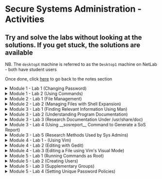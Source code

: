 # Secure Systems Administration - Activities

## Try and solve the labs without looking at the solutions. If you get stuck, the solutions are available

NB. The `desktopX` machine is referred to as the `Desktop1` machine on NetLab - both have student users

Once done, click [here](https://github.com/ComplexSec/secure-systems-admin) to go back to the notes section

<details><summary>Module 1 - Lab 1 (Changing Password)</summary>
<p>

### Step 1: Change the password for student to 55TurnK3y 

<details><summary>Solution</summary>
<p>
	
Done via the `passwd` command when either SSH'd into the workstation or via the GUI accessed via `Activities --> Education` and selecting the workstation VM

![](/images/passwd.png)

You should now be able to log out and back in via the "55TurnK3y" password

</p>
</details>

</p>
</details>

<details><summary>Module 1 - Lab 2 (Using Commands)</summary>
<p>
	
### Step 1 - Change student's password to T3st1ngT1me

<details><summary>Solution</summary>
<p>
	
Done via the `passwd` command when logged in as student. Simply type the old password and then the new password twice

![](/images/passwd2.png)

</p>
</details>

### Step 2 - Show current date and time

<details><summary>Solution</summary>
<p>
	
Simply type the `date` command into the terminal	

![](/images/date2.png)

</p>
</details>

### Step 3 - Display current time in the following format HH:MM:SS A/PM

<details><summary>Solution</summary>
<p>
	
Use the previous command - __date__ - with the %r argument

![](/images/date3.png)

</p>
</details>

### Step 4 - Identify what kind of file /usr/bin/clean-binary-files is

<details><summary>Solution</summary>
<p>
	
There is a problem with this one. Instead of running this task on the workstation VM, exit back out to the `Foundation 0` PC and you will identify the file exists

To identify what type of file it is, simply use the `file` command along with the file you want to identify

![](/images/foundation.png)

</p>
</details>

### Step 5 - Use the wc command and bash shortcuts to display the size of /usr/bin/clean-binary-files

<details><summary>Solution</summary>
<p>
	
Simply use the `wc` command on the file specified. If the previous command has been typed, you can shorten this to using the `Esc+.` shortcut to print the last string of the last command

![](/images/binary.png)

</p>
</details>

### Step 6 - Display the first 10 lines of /usr/bin/clean-binary-files

<details><summary>Solution</summary>
<p>
	
Use the `head` command to display the first 10 lines of a file by default - no need to specify via the `-n` argument

![](/images/first.png)

</p>
</details>

### Step 7 - Display the last 10 lines at the bottom of /usr/bin/clean-binary-files

<details><summary>Solution</summary>
<p>
	
Use the `tail` command to display the last 10 lines of a file by default - no specification needed

![](/images/last.png)

</p>
</details>

### Step 8 - Repeat the previous command but use the `-n 20` option to display the last 20 lines in the file

<details><summary>Solution</summary>
<p>
	
Use the Up Arrow to use the previous command and simply add the `-n 20` option

![](/images/20.png)

</p>
</details>

### Step 9 - Execute the date command without any arguments to display current date and time

<details><summary>Solution</summary>
<p>
	
Simply type `date` into the command line

![](/images/date4.png)

</p>
</details>

### Step 10 - Use bash history to display just the time

<details><summary>Solution</summary>
<p>
	
![](/images/41.png)

</p>
</details>

### Step 11 - Finish the BASH session

<details><summary>Solution</summary>
<p>
	
Simply type `exit` into the shell to exit both the SSH connection and the normal terminal

![](/images/exit.png)

</p>
</details>

</p>
</details>

<details><summary>Module 2 - Lab 1 (File Management)</summary>
<p>
	
## Step 1 - Creat sets of empty files (song1-6.mp3, snap1-6.jpg & film1-6.avi)

<details><summary>Solution</summary>
<p>
	
Simply use the touch command to create all mp3, jpg and avi files in the home directory - using three commands

![](/images/touch.png)

</p>
</details>

## Step 2 - Move songs into Music, snaps into Pictures and films into Videos

<details><summary>Solution</summary>
<p>
	
Simply use the `mv` command with the * after song, snap and film to move all correpsonding files into their respective directory

![](/images/mv.png)

</p>
</details>

## Step 3 - Make three directories (friends, family, work) in your home directory

<details><summary>Solution</summary>
<p>
	
Simply use the `mkdir` command along with the directory names

![](/images/friends.png)

</p>
</details>

## Step 4 - Copy all files containing numbers 1 and 2 to friends folder and all files containing 3 and 4 to the family folder

<details><summary>Solution</summary>
<p>
	
Simply use the `cp` command along with first, the files you want to copy and lastly their destination

![](/images/family.png)

</p>
</details>

## Step 5 - Copy all files containing numbers 5 and 6 to work folder

<details><summary>Solution</summary>
<p>
	
Do the previous command but change it to 5 and 6 and the destination to `~/work`

![](/images/work.png)

</p>
</details>
	
## Step 6 - Attempt to remove the `family` and `friends` directories via `rmdir`

<details><summary>Solution</summary>
<p>
	
Try and remove the directories using the `rmdir family/ friends/` command and you will get an error as they are not empty directories

![](/images/rmdir.png)

</p>
</details>

## step 7 - Use another command that succeeds in deleting the folders

<details><summary>Solution</summary>
<p>
	
To successfully delete directories that contain files, use the `rm -r` command followed by the directories you want to delete

![](/images/delete.png)

</p>
</details>

## Step 8 - Delete all files in work project, but but do not delete the directory

<details><summary>Solution</summary>
<p>
	
Use the `rm ~/work/*` command to delete all files in the work directory

![](/images/work2.png)

</p>
</details>

## Step 9 - From home directory, use the `rmdir` command to delete the work directory

<details><summary>Solution</summary>
<p>
	
Simply use the `rmdir` command on the work directory

![](/images/rmdirwork.png)

</p>
</details>

</p>
</details>

<details><summary>Module 2 - Lab 2 (Managing Files with Shell Expansion)</summary>
<p>

## Step 1 - Create files called `tv_seasonX_episodeY.ogg` and replace X with season number and Y with episode number - two seasons of six episodes each

<details><summary>Solution</summary>
<p>
	
Simply use the `touch` command

![](/images/touch2.png)

</p>
</details>

## Step 2 - Create eight files with names `mystery_chapterX.odf` and replace X with numbers 1 through 8

<details><summary>Solution</summary>
<p>
	
Using the same command as above - `touch` - create 8 mystery chapters

![](/images/8files.png)
	
</p>
</details>

## Step 3 - Create two directories named `season1` and `season2` under the Videos directory

<details><summary>Solution</summary>
<p>
	
Simply use the `mkdir` command

![](/images/seasons.png)
	
</p>
</details>

## Step 4 - Move the appropriate TV episodes into the season subdirectories using two commands only

<details><summary>Solution</summary>
<p>
	
Using the `mv` command and the asterisk, simply move them to their respsective folders

![](/images/moved.png)
	
</p>
</details>

## Step 5 - Create two level directory hierarchy with one command. Create `my_bestseller` under the Documents directory and `chapters` beneath the new `my_bestseller` directory

<details><summary>Solution</summary>
<p>
	
Use the `mkdir` command once again and create the directories with the `-p` option to create the parents

![](/images/chapters.png)

</p>
</details>

## Step 6 - Using one command, create 3 more subdirectories directly under `my_bestseller` directory. Name these `editor`, `plot_change` and `vacation`

<details><summary>Solution</summary>
<p>
	
Use the `mkdir` command and create the directories. You do not need the -p option this time as the parent directory already exists

![](/images/three.png)

</p>
</details>

## Step 7 - Change to chapters directory. Move all book chapters into the `chapters` directory using the simplest syntax

<details><summary>Solution</summary>
<p>
	
Use the `cd` command and the `mv` command to move the chapters to the current directory using the `.` symbol

![](/images/mystery.png)
	
</p>
</details>

## Step 8 - Move the first two chapters to the `editor` directory using relative syntax

<details><summary>Solution</summary>
<p>
	
Simply use the `mv` command and relative pathing to move it to the upper directory and the editor directory

![](/images/editor.png)
	
</p>
</details>

## Step 9 - Move chapters 8 and 9 to the vacation folder using one command without wildcard characters

<details><summary>Solution</summary>
<p>
	
Copy the same command as above but simply change names and directories

![](/images/vacation.png)
	
</p>
</details>

## Step 10 - With one command, change directory to season 2 TV episodes location, then copy the first episode to the vacation directory

<details><summary>Solution</summary>
<p>
	
Use the `cd` command to move into the directory `~/Videos/season2` and use the `cp` command to copy the first episode of season 2 into the vacation directory

![](/images/season2.png)
	
</p>
</details>

## Step 11 - With one command, change the working directory to `vacation` then list files. Return to the season 2 directory using the `previous working directory` shortcut. Copy the episode 2 file into `vacation`. Return to `vacation` using the shortcut again

<details><summary>Solution</summary>
<p>
	
Use the `cd`, `cp` commands to carry out this task

![](/images/prev.png)
	
</p>
</details>

## Step 12 - Copy chapters 5 and 6 into `plot_change` then move up one directory to `vacation` parent directory then use one command from there

<details><summary>Solution</summary>
<p>
	
Simply use the `cp` command with the `[]` operators to move 5 and 6 at the same time

![](/images/plot.png)
	
</p>
</details>

## Step 13 - Make three backups of chapter 5. Move to `plot_change` directory and copy chapter5 as a new file name to include the full date. Make another copy appending the current timestamp to ensure a unique file name. Also make a copy appending the current user to the file name

<details><summary>Solution</summary>
<p>
	
Simply use the `cp` command to make backups and use the `date` command to add the dates at the end with various modifiers and the `$USER` variable to add the username

![](/images/dates.png)
	
</p>
</details>

## Step 14 - Delete the `plot_change` directory by first deleting all of the files inside and removing it by first trying the rm command and then the rmdir command

<details><summary>Solution</summary>
<p>
	
Use the `rm` command with asterisk to delete all files inside plot change
	
![](/images/plotchange.png)

</p>
</details>

## Step 15 - Delete the `vacation` directory using the rm command with the recursive option then return to home directory

<details><summary>Solution</summary>
<p>
	
Use the `rm -r` command to recursive delete the vacation folder and all files inside

![](/images/vac.png)
	
</p>
</details>

</p>
</details>

<details><summary>Module 3 - Lab 1 (Finding Relevant Information Using Man)</summary>
<p>
	
## Step 1 - View the gedit(1) man page

<details><summary>Solution</summary>
<p>
	
Simply type `man 1 gedit` to open the relevant man page 

![](/images/man1.png)

</p>
</details>

## Step 2 - Research how to edit a specific file using gedit

<details><summary>Solution</summary>
<p>
	
Simply look through the gedit man page and you will find it

![](/images/filename.png)
	
</p>
</details>

## Step 3 - Research the gedit option used to begin an editing session with the cursor at the end

<details><summary>Solution</summary>
<p>
	
Again, look through the man page and you will find the relevant option

![](/images/line.png)
	
</p>
</details>

## Step 4 - Research the su(1) man page

<details><summary>Solution</summary>
<p>
	
Simply use the same command we did for gedit using the 1 option

![](/images/mansu.png)
	
</p>
</details>

## Step 5 - Research what su does when username argument is omitted

<details><summary>Solution</summary>
<p>
	
You will find this answer by reading the man page
	
![](/images/su2.png)

</p>
</details>

## Step 6 - Research how su behaves when a single dash option is used

<details><summary>Solution</summary>
<p>
	
![](/images/root.png)
	
</p>
</details>

## Step 7 - Consult the passwd(1) man page and determine the options that lock and unlock an account

<details><summary>Solution</summary>
<p>
	
Simply open the man page and look through it

![](/images/lock.png)
	
</p>
</details>

## Step 8 - Locate the two principles to remember according to passwd man page

<details><summary>Solution</summary>
<p>
	
Using the `/principle` command inside the man page, we find the two principles via the string search

![](/images/princ.png)

</p>
</details>

## Step 9 - Consult the man page documenting the syntax of the /etc/passwd file and find out what the third field means

<details><summary>Solution</summary>
<p>
	
To see the syntax documenting the syntax of passwd file instead of the passwd command, we use section 5 when searching for passwd

![](/images/sec5.png)
	
</p>
</details>

## Step 10 - Which command will list detailed information about a zip archive?

<details><summary>Solution</summary>
<p>
	
Using the `man -k zip` command, we can see man pages relating to zips

![](/images/zipinfo.png)
	
</p>
</details>

## Step 11 - Which man page contains a list of parameters that can be pased to the kernel at boot?

<details><summary>Solution</summary>
<p>
	
Again, using the `man -k` command, we can search for the keyword of boot

![](/images/boot.png)
	
</p>
</details>

## Step 12 - Which command is used to tune ext4 file system parameters?

<details><summary>Solution</summary>
<p>
	
Finally, for the third time, use the `man -k` command with the keyword ext4

![](/images/tune2fs.png)
	
</p>
</details>

</p>
</details>

<details><summary>Module 3 - Lab 2 (Understanding Program Documentation)</summary>
<p>
	
## Step 1 - Invoke __pinfo__ without arguments

<details><summary>Solution</summary>
<p>

Simply type `pinfo` into the CLI
	
![](/images/pinfo.png)

</p>
</details>

## Step 2 - Navigate to the __Common Options__ topic

<details><summary>Solution</summary>
<p>
	
Use the Down Arrow to move to Common Options - it will be highlighted red. Once there, hit Enter

![](/images/common.png)

</p>
</details>

## Step 3 - Browse through this __Info__ topic and learn if long-style options can be abbreviated

<details><summary>Solution</summary>
<p>
	
Read through the documentation and you will find it.

![](/images/common.png)

</p>
</details>

## Step 4 - Determine what the symbols `--` signify when used as an argument

<details><summary>Solution</summary>
<p>
	
The symbols signify the end of command options and the start of command arguments in complex commands

![](/images/--.png)

</p>
</details>

## Step 5 - Without exiting __pinfo__ move up to the GNU Coreutils node

<details><summary>Solution</summary>
<p>
	
To go up one node, use the `u` character inside of pinfo

![](/images/u.png)

</p>
</details>

## Step 6 - Move up again to the top topic

<details><summary>Solution</summary>
<p>
	
Once again, hit the `u` character

![](/images/u2.png)

</p>
</details>

## Step 7 - Search for the pattern __nano__ and select that topic

<details><summary>Solution</summary>
<p>
	
To search simply hit `/` followed directly by your string and hit Enter

![](/images/nano.png)

</p>
</details>

## Step 8 - In the Introduction locate and select Command Line Options and browse the topic

<details><summary>Solution</summary>
<p>
	
It is located under Nano -> Introduction -> Command Line Options

![](/images/clop.png)

</p>
</details>

## Step 9 - Move up one level to return to Introduction and move to the next topic

<details><summary>Solution</summary>
<p>
	
Once read, hit `u` once again to back up one topic and then hit `n`. The new location will be in Editor Basics under nano

![](/images/un.png)

</p>
</details>

## Step 10 - Exit __pinfo__

<details><summary>Solution</summary>
<p>
	
Simply press `q` to quit pinfo

</p>
</details>

## Step 11 - Invoke __pinfo__ again specifying nano as the destination topic

<details><summary>Solution</summary>
<p>
	
Simply type `pinfo nano` to open directly up to the nano topic

![](/images/pnano.png)

</p>
</details>

## Step 12 - Select the Editor Basics topic

<details><summary>Solution</summary>
<p>
	
Use arrow keys to select the Editor Basics

![](/images/edbas.png)

</p>
</details>

## Step 13 - Read the Entering Text and Special Functions subtopics

<details><summary>Solution</summary>
<p>
	
Press n to move to the next topic directly instead of going up one node and then back

![](/images/specfunc.png)

</p>
</details>

</p>
</details>

<details><summary>Module 3 - Lab 3 (Research Documentation Under /usr/share/doc)</summary>
<p>
	
## Step 1 - Where can you find the latest news about the vim project?

<details><summary>Solution</summary>
<p>
	
Navigate to the `/usr/share/doc` directory and view the vim-common README

![](/images/vim.png)

</p>
</details>

## Step 2 - What is the wiki URI for the yum package?

<details><summary>Solution</summary>
<p>
	
It is located under yum-3.4.3 and is contained in a README file

![](/images/yum.png)

</p>
</details>

## Step 3 - What examples are provided for the command-line bc calculator?

<details><summary>Solution</summary>
<p>
	
Located in the `bc` directory under the README file

![](/images/bc.png)

</p>
</details>

## Step 4 - How would you read the provided GRUB2 manual?

<details><summary>Solution</summary>
<p>
	
Under the `grub2` directory there is a .html file. Open it with Firefox

![](/images/grub2.png)

</p>
</details>

## Step 5 - What software provides its document as a separate package?

<details><summary>Solution</summary>
<p>
	
Use `yum` to display only those packages that contain -doc, -docs or -documentation in the package name

![](/images/doc.png)

</p>
</details>

</p>
</details>

<details><summary>Module 3 - Lab 4 (Using __sosreport__ Command to Generate a SoS Report)</summary>
<p>
	
## Step 1 - If currently working as a non-root user, switch to root

<details><summary>Solution</summary>
<p>
	
To switch to root, simply type `su -` and use the password `redhat`

![](/images/root2.png)

</p>
</details>

## Step 2 - Run the __sosreport__ command

<details><summary>Solution</summary>
<p>
	
Simply type `sosreport` command

![](/images/sosreport.png)
	
</p>
</details>

## Step 3 - Change directory to /var/tmp and unpack the archive

<details><summary>Solution</summary>
<p>
	
Use the `tar -xvf <filename>` command to unpack it all

![](/images/generate.png)

</p>
</details>

## Step 4 - Change directory to the resulting subdirectory and browse the files founmd there


<details><summary>Solution</summary>
<p>
	
Open files, list directories, and continue to browse to become familiar with the information included in SoS reports. When finished, remove the archive directory and files

![](/images/route.png)
	
</p>
</details>

</p>
</details>

<details><summary>Module 3 - Lab 5 (Research Methods Used by Sys Admins)</summary>
<p>
	
## Step 1 - Research man(1) to determine how to prepare a man page for printing

<details><summary>Solution</summary>
<p>
	
Simply use the `man man` command to research the man command

![](/images/mant.png)

</p>
</details>

## Step 2 - Create a formatted output file of the paswd man page

<details><summary>Solution</summary>
<p>
	
To create this, simply use the `-t` man option with with passwd file and output it to a .ps file

![](/images/pass.png)
	
</p>
</details>

## Step 3 - Research using man to learn the commands used for viewing or printing PostScript files after updating the manual page index cache

<details><summary>Solution</summary>
<p>
	
Using the `man -k` command and searching for either `postscript` or `viewer` will return man pages matching either word

![](/images/mank.png)
	
</p>
</details>

## Step 4 - Research evince(1) using man to learn how to use the viewer in preview mode

<details><summary>Solution</summary>
<p>
	
Simply use `man evince` command and read through it

![](/images/evince.png)
	
</p>
</details>

## Step 5 - View your PostScript file using the various evince options you researched

<details><summary>Solution</summary>
<p>
	
First, you can simply use `evince passwd.ps` to view it normally

![](/images/pass1.png)

Secondly, you can use the `-w` option to preview it

![](/images/pass2.png)

Lastly, using the `-i  3` option will open it at page 3 (exact page nmuber)

![](/images/pass3.png)
	
</p>
</details>

## Step 6 - Using man research lp(1) to determine how to print any document starting on a specific page

<details><summary>Solution</summary>
<p>
	
Simply use `man lp` and find out what the syntax would be to print only pages 2 and 3 of the PostScript file

![](/images/pages.png)

Note that the `-P` option specifies pages. The lp command spools to the default printer.
	
</p>
</details>

## Step 7 - Using pinfo, look for GNU info about the evince viewer

<details><summary>Solution</summary>
<p>
	
Use the `pinfo evince` command to open straight into evince - note that the man page is displayed instead. The pinfo document viewer looks for relevant man page when no appropriate GNU documentation node exists

![](/images/evinceman.png)

</p>
</details>

## Step 8 - Use pinfo to locate and browse all document nodes for the coreutils commands and programs

<details><summary>Solution</summary>
<p>
	
First, open up `pinfo` normally. Then select the `Coreutils: Core GNU` option and press Enter. Then select Introduction. Walk through the Introduction by press n for the next node until node 29

![](/images/tools.png)
	
</p>
</details>

## Step 9 - Using firefox, open the system's package documentation and browse into the man-db package subdirectory

<details><summary>Solution</summary>
<p>
	
Simply type `firefox /usr/share/doc` to open up the directory in Firefox. Once there, navigate to the man-db page. You can view either the .txt file or the .ps file

![](/images/firefox.png)
	
</p>
</details>

## Step 10 - Using the open Firefox browser, locate and browser into the initscripts package subdirectory and view the sysconfig.txt file


<details><summary>Solution</summary>
<p>
	
Simply navigate to the request directory and view the file sysconfig.txt inside Firefox

![](/images/sysconf.png)
	
</p>
</details>

</p>
</details>

<details><summary>Module 4 - Lab 1 - (Using Vim)</summary>
<p>
	
## Step 1 - Open vimtutor, read the welcome screen and perform lesson 1.1

<details><summary>Solution</summary>
<p>
	
This lesson talks about navigating via the h, j, k and l keys

![](/images/lessons1_1.png)

</p>
</details>

## Step 2 - Return to the vimtutor window and perform lesson 1.2

<details><summary>Solution</summary>
<p>
	
This lesson talks about quitting vim

![](/images/lessons1_2.png)

</p>
</details>

## Step 3 - Return to the vimtutor window and perform lesson 1.3

<details><summary>Solution</summary>
<p>
	
This lesson talks about editing and deletion of text

![](/images/lessons1_3.png)

</p>
</details>

## Step 4 - Return to the vimtutor window and perform lesson 1.4

<details><summary>Solution</summary>
<p>
	
This lesson talks about inserting text and how to do it

![](/images/lessons1_4.png)

</p>
</details>

## Step 5 - Return to the vimtutor window and perform lesson 1.5

<details><summary>Solution</summary>
<p>
	
This lessons talks about appending text

![](/images/lessons1_5.png)

</p>
</details>

## Step 6 - Return to the vimtutor window and perform lesson 1.6

<details><summary>Solution</summary>
<p>
	
This lesson talks about editing a file

![](/images/lessons1_6.png)

</p>
</details>

## Step 7 - Return to the vimtutor window and read the lesson 1 summary

<details><summary>Solution</summary>
<p>
	
![](/images/lesson_summary.png)

</p>
</details>

</p>
</details>

<details><summary>Module 4 - Lab 2 (Editing with Gedit)</summary>
<p>
	
## Step 1 - Redirect a long listing of all home directory files into a file named gedit_lab.txt

<details><summary>Solution</summary>
<p>
	
First, use the command `ls -al` to display all files and use the `>` operator to redirect output to a file

![](/images/redirect.png)

</p>
</details>

## Step 2 - Open the file with gedit in the background

<details><summary>Solution</summary>
<p>
	
Using the `&` symbol allows us to run files in the background and still be able to use the terminal

![](/images/amper.png)
	
</p>
</details>

## Step 3 - Insert the date at the top of the file via the date command and copying the reuslts

<details><summary>Solution</summary>
<p>
	
In the terminal, use the `date "+%A", "%B", "%d", "%Y"` to display the current date and copy it into gedit using the shortcuts

![](/images/date5.png)	
	
</p>
</details>

## Step 4 - Insert a description for this document including your username and host name via the command line and copy

<details><summary>Solution</summary>
<p>
	
To get the username and hostname, you can use the `$USER` and `$(hostname)` options on the command line to generate a sentence

![](/images/echouser.png)	
	
</p>
</details>

## Step 5 - Remove files that are not hidden configuration files or directories

<details><summary>Solution</summary>
<p>
	
Simply remove them inside gedit like a normal text editor so only the `.<files>` exist
	
![](/images/finish.png)	

</p>
</details>

</p>
</details>

<details><summary>Module 4 - Lab 3 (Editing a File using Vim's Visual Mode)</summary>
<p>
	
## Step 1 - Redirect a long list of all content in student's home directory into a file called editing_final_lab.txt

<details><summary>Solution</summary>
<p>
	
Simply use the `ls -al` option and redirect operators

![](/images/final.png)	

</p>
</details>

## Step 2 - Edit the file using Vim to take advantage of visual mode

<details><summary>Solution</summary>
<p>
	
Simlpy open the file using Vim

![](/images/visual.png)	
	
</p>
</details>

## Step 3 - Remove the first three lines

<details><summary>Solution</summary>
<p>
	
Use the arrow keys to position the cursor at the first character in the first row and hit `V` to enter line-based visual mode. Move down using the down arrow key three to select the first three rows and delete them with `x`

![](/images/first_three.png)	
	
</p>
</details>

## Step 4 - Remove permission columns for group and other on the first list

<details><summary>Solution</summary>
<p>
	
Use the arrow keys to position the cursor at the first character and enter visual mode with `V`. Then, use the arrow keys to position the cursor at the last character and delete with `x`

![](/images/x.png)	
	
</p>
</details>

## Step 5 - Remove the permission columns for group and other on the remaining lines

<details><summary>Solution</summary>
<p>
	
Again, use the arrow keys to position the cursor at the first character, enter visual mode with the control sequence `CTRL+V` and use the arrow keys to position the cursor at the last character of the column then press x to delete

![](/images/x2.png)	
	
</p>
</details>

## Step 6 - Remove the group owner column leaving only one student column on all lines

<details><summary>Solution</summary>
<p>
	
Do the same thing as step 5 - position the cursor at the start, hit CTRL+V, move to the bottom and delete

![](/images/x3.png)	
	
</p>
</details>

## Step 7 - Remove the time column but leave the month and day on all lines

<details><summary>Solution</summary>
<p>
	
Again, do the same but with the time column this time

![](/images/time.png)
	
</p>
</details>

## Step 8 - Remove the Desktop and Public rows

<details><summary>Solution</summary>
<p>
	
Once more, delete the rows this time with normal visual mode (V) and delete using `x`

![](/images/capital.png)
	
</p>
</details>

## Step 9 - Save and exit and make a backup using the date in seconds to create a unique filename

<details><summary>Solution</summary>
<p>
	
Save and exit vim using `:wq` command. Then, make the backup using the `cp editing_final_lab.txt editing_final_lab_$(date +%s).txt` command

![](/images/seconds.png)
	
</p>
</details>

## Step 10 - Mail the file contents as the message not an attachement to the student user

<details><summary>Solution</summary>
<p>
	
To mail it, simply pipe the `cat` command into the mail command. The `-s` option sets the subject line and `student` is the recipient

![](/images/mail.png)
	
</p>
</details>

## Step 11 - Append a dashed line to the file to recognize the beginning of newer content

<details><summary>Solution</summary>
<p>
	
Use the `echo` command to append a dotted line to the end of the file

![](/images/dotted.png)
	
</p>
</details>

## Step 12 - Append a full process listing but only for processes owned by the current user student

<details><summary>Solution</summary>
<p>
	
To list all process use the `ps -f` command (`-f` means full format listing) and then use the `tee -a editing_final_lab.txt` command to append it (`-a` for append)

![](/images/tee.png)
	
</p>
</details>

## Step 13 - Confirm that the process listing is at the bottom

<details><summary>Solution</summary>
<p>
	
Simply cat out the file to confirm it happened

![](/images/confirm.png)
	
</p>
</details>

</p>
</details>

<details><summary>Module 5 - Lab 1 (Running Commands as Root)</summary>
<p>

## Step 1 - View the user and group info and display current directory

<details><summary>Solution</summary>
<p>

Simply use the `id` command to view info and `pwd` command to display the current directory

![](/images/usrgroup.png)

</p>
</details>

## Step 2 - View the variables which specify the home directory and locations searched for executable files

<details><summary>Solution</summary>
<p>

Use the `echo $HOME` and `echo $PATH` to read the $HOME and $PATH variables respectively 

![](/images/homepath.png)

</p>
</details>

## Step 3 - Switch to root without the dash

<details><summary>Solution</summary>
<p>

Type the `su` command without any arguments to switch to root

![](/images/nodash.png)

</p>
</details>

## Step 4 - View user and group info and display current directory

<details><summary>Solution</summary>
<p>
	
Use the same commands as step 1 - `id` and `pwd`

![](/images/idpwd.png)

</p>
</details>

## Step 5 - View variables which specify the home directory and locations searched for executable files

<details><summary>Solution</summary>
<p>
	
Use the same commands as step 2 - `echo $HOME/$PATH`

![](/images/pathhome.png)

</p>
</details>

## Step 6 - Exit the shell and return to student user

<details><summary>Solution</summary>
<p>
	
Simply type the `exit` command

![](/images/exit2.png)

</p>
</details>

## Step 7 - Switch to root with the dash

<details><summary>Solution</summary>
<p>
	
To use the dash to switch to root, use the `su -` command

![](/images/withdash.png)

</p>
</details>

## Step 8 - View user and group info and display current directory

<details><summary>Solution</summary>
<p>
	
Use the same commands as step 1 - `id` and `pwd`

![](/images/idpwd2.png)

</p>
</details>

## Step 9 - View variables which specify the home directory and locations searched for executable files

<details><summary>Solution</summary>
<p>
	
Use the same commands as step 2 - `echo $HOME/$PATH`

![](/images/rootid.png)

</p>
</details>

## Step 10 - Exit the shell and return to student user

<details><summary>Solution</summary>
<p>
	
Siomply type the `exit` command

![](/images/exit3.png)

</p>
</details>

## Step 11 - View last 5 lines of /var/log/messages

<details><summary>Solution</summary>
<p>
	
To view the last 5 lines of a file, use the `tail` command with the `-5` option to specify how many lines up you want to display

![](/images/varlogmes.png)

</p>
</details>

## Step 12 - Make backup of a config file in the /etc directory

<details><summary>Solution</summary>
<p>
	
To make a backup, simply copy the file and use a different name as the output via the `cp` command

![](/images/motd.png)

</p>
</details>

## Step 13 - Remove the /etc/motdOLD file

<details><summary>Solution</summary>
<p>
	
To remove a file, simply use the `rm` command on the specified file

![](/images/rmetc.png)

</p>
</details>

## Step 14 - Edit a config file in the /etc directory

<details><summary>Solution</summary>
<p>
	
Use the `echo` command to print text to the string and use the `>>` operator to append it to a specified file

![](/images/sudo.png)

</p>
</details>

</p>
</details>

<details><summary>Module 5 - Lab 2 (Creating Users)</summary>
<p>

## Step 1 - Become the root user at the shell prompt

<details><summary>Solution</summary>
<p>

Use the `su -` or `su` command to become the root uses (the password is redhat)

![](/images/root3.png)

</p>
</details>

## Step 2 - Add the user juliet

<details><summary>Solution</summary>
<p>

Use the `useradd juliet` command to create a new user on the system

![](/images/useradd2.png)

</p>
</details>

## Step 3 - Confirm that juliet was added by examining /etc/passwd

<details><summary>Solution</summary>
<p>

Simply view the contents of the `/etc/passwd` file to see the new user located at the bottom

![](/images/juliet.png)

</p>
</details>

## Step 4 - Use the passwd command to initialize juliet's password

<details><summary>Solution</summary>
<p>

Use the `passwd juliet` command to create a password for the specified user

![](/images/passjuliet.png)

</p>
</details>

## Step 5 - Continue adding the remaining users and set initial passwords: romeo, hamlet, reba, dolly and elvis

<details><summary>Solution</summary>
<p>

Using the same commands for juliet, do the same thing for the remaining 5 users

![](/images/5users.png)

</p>
</details>

</p>
</details>

<details><summary>Module 5 - Lab 3 (Supplementary Groups)</summary>
<p>

## Step 1 - Become root user

<details><summary>Solution</summary>
<p>
	
Use the `su -` command

![](/images/becomeroot.png)

</p>
</details>

## Step 2 - Create supplementary group called shakespeare with a GID of 30000

<details><summary>Solution</summary>
<p>
	
Use the `groupadd -g 30000 shakespeare` command

![](/images/addshake.png)

</p>
</details>

## Step 3 - Create supplementary group called artists

<details><summary>Solution</summary>
<p>
	
Use the `groupadd artists` command

![](/images/addart.png)

</p>
</details>

## Step 4 - Confirm that shakespeare and artists have been added via the /etc/group file

<details><summary>Solution</summary>
<p>
	
Use the `tail -5 /etc/group` command

![](/images/shakeconf.png)

</p>
</details>

## Step 5 - Add juliet user to the shakespeare group as a supplementary group

<details><summary>Solution</summary>
<p>
	
Use the `usermod -G shakespeare juliet` command

![](/images/addjuli.png)

</p>
</details>

## Step 6 - Confirm juliet has been added using the id command

<details><summary>Solution</summary>
<p>
	
Use the `id juliet` command

![](/images/julietid.png)

</p>
</details>

## Step 7 - Add romeo and hamlet to the shakespeare group and add reba, dolly and elvis to the artists group

<details><summary>Solution</summary>
<p>
	
Use the same commands above to add them to the respective groups

![](/images/repeatcomms.png)

</p>
</details>

## Step 8 - Verify the supplemental group memberships by examining the /etc/group file

<details><summary>Solution</summary>
<p>
	
Use the `tail -5 /etc/group` command

![](/images/verifygroups.png)

</p>
</details>

</p>
</details>

<details><summary>Module 5 - Lab 4 (Setting Unique Password Policies)</summary>
<p>

## Step 1 - Lock the romeo account

<details><summary>Solution</summary>
<p>
	
Use the `sudo usermod -L romeo` command to lock the account

![](/images/romeolock.png)

</p>
</details>

## Step 2 - Attempt to login as romeo

<details><summary>Solution</summary>
<p>
	
Use the `su - romeo` command to switch user to romeo

![](/images/romlog.png)

</p>
</details>

## Step 3 - Unlock the romeo account

<details><summary>Solution</summary>
<p>
	
Use the `sudo usermod -U romeo` command to unlock the account

![](/images/romunlock.png)

</p>
</details>

## Step 4 - Change password policy for romeo to require a new password every 90 days

<details><summary>Solution</summary>
<p>
	
Use the `sudo chage -M 90 romeo` and `sudo chage -l romeo` commands

![](/images/pass90days.png)

</p>
</details>

## Step 5 - Force a password change on the first login for romeo

<details><summary>Solution</summary>
<p>
	
Use the `sudo chage -d 0 romeo` command

![](/images/romforce.png)

</p>
</details>

## Step 6 - Login as romeo and change the password to forsooth123

<details><summary>Solution</summary>
<p>
	
Use the `su - romeo` command to login and change the password

![](/images/romloginpass.png)

</p>
</details>

## Step 7 - Determine a date 180 days in the future and set accounts to expire on that date

<details><summary>Solution</summary>
<p>
	
Use the `date -d "+180 days"` command to find the date. Then, use the `sudo chage -E 2014-08-02 romeo` and `sudo chage -l romeo` commands to set the accounts to that date

![](/images/dateexpire.png)

</p>
</details>
